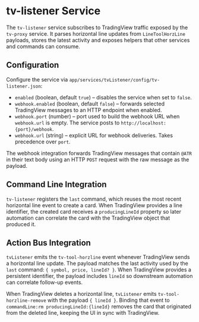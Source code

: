 # tv-listener Service

The `tv-listener` service subscribes to TradingView traffic exposed by the `tv-proxy` service. It
parses horizontal line updates from `LineToolHorzLine` payloads, stores the latest activity and
exposes helpers that other services and commands can consume.

## Configuration

Configure the service via `app/services/tvListener/config/tv-listener.json`:

- `enabled` (boolean, default `true`) – disables the service when set to `false`.
- `webhook.enabled` (boolean, default `false`) – forwards selected TradingView messages to an HTTP
  endpoint when enabled.
- `webhook.port` (number) – port used to build the webhook URL when `webhook.url` is empty. The
  service posts to `http://localhost:{port}/webhook`.
- `webhook.url` (string) – explicit URL for webhook deliveries. Takes precedence over `port`.

The webhook integration forwards TradingView messages that contain `@ATR` in their text body using an
HTTP `POST` request with the raw message as the payload.

## Command Line Integration

`tv-listener` registers the `last` command, which reuses the most recent horizontal line event to
create a card. When TradingView provides a line identifier, the created card receives a
`producingLineId` property so later automation can correlate the card with the TradingView object
that produced it.

## Action Bus Integration

`tvListener` emits the `tv-tool-horzline` event whenever TradingView sends a horizontal line update.
The payload matches the last activity used by the `last` command: `{ symbol, price, lineId? }`. When
TradingView provides a persistent identifier, the payload includes `lineId` so downstream automation
can correlate follow-up events.

When TradingView deletes a horizontal line, `tvListener` emits `tv-tool-horzline-remove` with the
payload `{ lineId }`. Binding that event to `commandLine:rm producingLineId:{lineId}` removes the card
that originated from the deleted line, keeping the UI in sync with TradingView.
